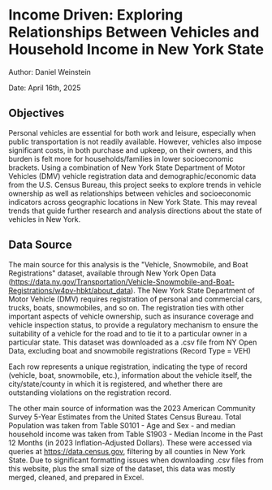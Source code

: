 # Income Driven: Exploring Relationships Between Vehicles and Household Income in New York State

Author: Daniel Weinstein

Date: April 16th, 2025

## Objectives
Personal vehicles are essential for both work and leisure, especially when public transportation is not readily available. However, vehicles also impose significant costs, in both purchase and upkeep, on their owners, and this burden is felt more for households/families in lower socioeconomic brackets. Using a combination of New York State Department of Motor Vehicles (DMV) vehicle registration data and demographic/economic data from the U.S. Census Bureau, this project seeks to explore trends in vehicle ownership as well as relationships between vehicles and socioeconomic indicators across geographic locations in New York State. This may reveal trends that guide further research and analysis directions about the state of vehicles in New York.

## Data Source 
The main source for this analysis is the "Vehicle, Snowmobile, and Boat Registrations" dataset, available through New York Open Data (https://data.ny.gov/Transportation/Vehicle-Snowmobile-and-Boat-Registrations/w4pv-hbkt/about_data). The New York State Department of Motor Vehicle (DMV) requires registration of personal and commercial cars, trucks, boats, snowmobiles, and so on. The registration ties with other important aspects of vehicle ownership, such as insurance coverage and vehicle inspection status, to provide a regulatory mechanism to ensure the suitability of a vehicle for the road and to tie it to a particular owner in a particular state. This dataset was downloaded as a .csv file from NY Open Data, excluding boat and snowmobile registrations (Record Type = VEH)

Each row represents a unique registration, indicating the type of record (vehicle, boat, snowmobile, etc.), information about the vehicle itself, the city/state/county in which it is registered, and whether there are outstanding violations on the registration record.

The other main source of information was the 2023 American Community Survey 5-Year Estimates from the United States Census Bureau. Total Population was taken from Table S0101 - Age and Sex - and median household income was taken from Table S1903 - Median Income in the Past 12 Months (in 2023 Inflation-Adjusted Dollars). These were accessed via queries at https://data.census.gov, filtering by all counties in New York State. Due to significant formatting issues when downloading .csv files from this website, plus the small size of the dataset, this data was mostly merged, cleaned, and prepared in Excel.


